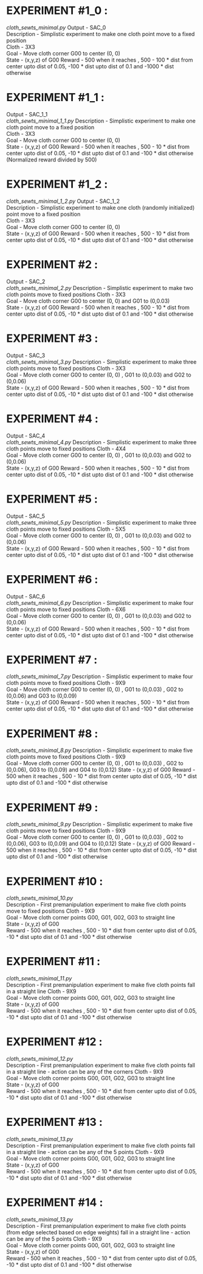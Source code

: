 
# EXPERIMENT #1_0 : 
*cloth_sewts_minimal.py*
Output - SAC_0  
Description - Simplistic experiment to make one cloth point move to a fixed position    
Cloth - 3X3  
Goal - Move cloth corner G00 to center (0, 0)  
State - (x,y,z) of G00
Reward - 500 when it reaches , 500 - 100 * dist from center upto dist of 0.05, -100 * dist upto dist of 0.1 and -1000 * dist otherwise  
 
# EXPERIMENT #1_1 : 
Output - SAC_1_1  
*cloth_sewts_minimal_1_1.py* 
Description - Simplistic experiment to make one cloth point move to a fixed position    
Cloth - 3X3  
Goal - Move cloth corner G00 to center (0, 0)  
State - (x,y,z) of G00
Reward - 500 when it reaches , 500 - 10 * dist from center upto dist of 0.05, -10 * dist upto dist of 0.1 and -100 * dist otherwise  (Normalized reward divided by 500)
  
# EXPERIMENT #1_2 : 
*cloth_sewts_minimal_1_2.py* 
Output - SAC_1_2  
Description - Simplistic experiment to make one cloth (randomly initialized) point move to a fixed position    
Cloth - 3X3  
Goal - Move cloth corner G00 to center (0, 0)  
State - (x,y,z) of G00
Reward - 500 when it reaches , 500 - 10 * dist from center upto dist of 0.05, -10 * dist upto dist of 0.1 and -100 * dist otherwise  

# EXPERIMENT #2 :
Output - SAC_2   
*cloth_sewts_minimal_2.py* 
Description - Simplistic experiment to make two cloth points move to fixed positions
Cloth - 3X3  
Goal - Move cloth corner G00 to center (0, 0) and G01 to (0,0.03)  
State - (x,y,z) of G00
Reward - 500 when it reaches , 500 - 10 * dist from center upto dist of 0.05, -10 * dist upto dist of 0.1 and -100 * dist otherwise  

# EXPERIMENT #3 : 
Output - SAC_3  
*cloth_sewts_minimal_3.py* 
Description - Simplistic experiment to make three cloth points move to fixed positions
Cloth - 3X3  
Goal - Move cloth corner G00 to center (0, 0) , G01 to (0,0.03) and G02 to (0,0.06)  
State - (x,y,z) of G00
Reward - 500 when it reaches , 500 - 10 * dist from center upto dist of 0.05, -10 * dist upto dist of 0.1 and -100 * dist otherwise  

# EXPERIMENT #4 :
Output - SAC_4   
*cloth_sewts_minimal_4.py* 
Description - Simplistic experiment to make three cloth points move to fixed positions
Cloth - 4X4  
Goal - Move cloth corner G00 to center (0, 0) , G01 to (0,0.03) and G02 to (0,0.06)  
State - (x,y,z) of G00
Reward - 500 when it reaches , 500 - 10 * dist from center upto dist of 0.05, -10 * dist upto dist of 0.1 and -100 * dist otherwise  

# EXPERIMENT #5 : 
Output - SAC_5  
*cloth_sewts_minimal_5.py* 
Description - Simplistic experiment to make three cloth points move to fixed positions
Cloth - 5X5  
Goal - Move cloth corner G00 to center (0, 0) , G01 to (0,0.03) and G02 to (0,0.06)  
State - (x,y,z) of G00
Reward - 500 when it reaches , 500 - 10 * dist from center upto dist of 0.05, -10 * dist upto dist of 0.1 and -100 * dist otherwise  

# EXPERIMENT #6 :  
Output - SAC_6  
*cloth_sewts_minimal_6.py* 
Description - Simplistic experiment to make four cloth points move to fixed positions
Cloth - 6X6  
Goal - Move cloth corner G00 to center (0, 0) , G01 to (0,0.03) and G02 to (0,0.06)  
State - (x,y,z) of G00
Reward - 500 when it reaches , 500 - 10 * dist from center upto dist of 0.05, -10 * dist upto dist of 0.1 and -100 * dist otherwise  

# EXPERIMENT #7 : 
*cloth_sewts_minimal_7.py* 
Description - Simplistic experiment to make four cloth points move to fixed positions
Cloth - 9X9  
Goal - Move cloth corner G00 to center (0, 0) , G01 to (0,0.03) , G02 to (0,0.06) and G03 to (0,0.09)  
State - (x,y,z) of G00
Reward - 500 when it reaches , 500 - 10 * dist from center upto dist of 0.05, -10 * dist upto dist of 0.1 and -100 * dist otherwise  

# EXPERIMENT #8 : 
*cloth_sewts_minimal_8.py* 
Description - Simplistic experiment to make five cloth points move to fixed positions
Cloth - 9X9  
Goal - Move cloth corner G00 to center (0, 0) , G01 to (0,0.03) , G02 to (0,0.06), G03 to (0,0.09) and G04 to (0,0.12)
State - (x,y,z) of G00
Reward - 500 when it reaches , 500 - 10 * dist from center upto dist of 0.05, -10 * dist upto dist of 0.1 and -100 * dist otherwise  

# EXPERIMENT #9 : 
*cloth_sewts_minimal_9.py* 
Description - Simplistic experiment to make five cloth points move to fixed positions
Cloth - 9X9  
Goal - Move cloth corner G00 to center (0, 0) , G01 to (0,0.03) , G02 to (0,0.06), G03 to (0,0.09) and G04 to (0,0.12)
State - (x,y,z) of G00
Reward - 500 when it reaches , 500 - 10 * dist from center upto dist of 0.05, -10 * dist upto dist of 0.1 and -100 * dist otherwise  

# EXPERIMENT #10 : 
*cloth_sewts_minimal_10.py*  
Description - First premanipulation experiment to make five cloth points move to fixed positions
Cloth - 9X9  
Goal - Move cloth corner points G00, G01, G02, G03 to straight line  
State - (x,y,z) of G00  
Reward - 500 when it reaches , 500 - 10 * dist from center upto dist of 0.05, -10 * dist upto dist of 0.1 and -100 * dist otherwise 
 
# EXPERIMENT #11 : 
*cloth_sewts_minimal_11.py*  
Description - First premanipulation experiment to make five cloth points fall in a straight line
Cloth - 9X9  
Goal - Move cloth corner points G00, G01, G02, G03 to straight line  
State - (x,y,z) of G00  
Reward - 500 when it reaches , 500 - 10 * dist from center upto dist of 0.05, -10 * dist upto dist of 0.1 and -100 * dist otherwise 

# EXPERIMENT #12 : 
*cloth_sewts_minimal_12.py*  
Description - First premanipulation experiment to make five cloth points fall in a straight line - action can be any of the corners
Cloth - 9X9  
Goal - Move cloth corner points G00, G01, G02, G03 to straight line  
State - (x,y,z) of G00  
Reward - 500 when it reaches , 500 - 10 * dist from center upto dist of 0.05, -10 * dist upto dist of 0.1 and -100 * dist otherwise 

# EXPERIMENT #13 : 
*cloth_sewts_minimal_13.py*  
Description - First premanipulation experiment to make five cloth points fall in a straight line - action can be any of the 5 points
Cloth - 9X9  
Goal - Move cloth corner points G00, G01, G02, G03 to straight line  
State - (x,y,z) of G00  
Reward - 500 when it reaches , 500 - 10 * dist from center upto dist of 0.05, -10 * dist upto dist of 0.1 and -100 * dist otherwise 

# EXPERIMENT #14 : 
*cloth_sewts_minimal_13.py*  
Description - First premanipulation experiment to make five cloth points (from edge selected based on edge weights) fall in a straight line - action can be any of the 5 points
Cloth - 9X9  
Goal - Move cloth corner points G00, G01, G02, G03 to straight line  
State - (x,y,z) of G00  
Reward - 500 when it reaches , 500 - 10 * dist from center upto dist of 0.05, -10 * dist upto dist of 0.1 and -100 * dist otherwise 


